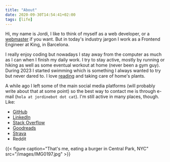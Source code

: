 ```yaml
---
title: "About"
date: 2020-09-30T14:54:41+02:00
tags: [life]
---
```


Hi, my name is Jordi, I like to think of myself as a web developer, or a
[webmaster](https://justinjackson.ca/webmaster/) if you want. But in today's industry jargon I work as a Frontend Engineer at King, in Barcelona.

I really enjoy coding but nowadays I stay away from the computer as much as I can when I finish my daily work. I try to stay active, mostly by running or hiking as well as some eventual workout at home (never been a gym guy). During 2023 I started swimming which is something I always wanted to try but never dared to. I love [reading](https://www.goodreads.com/review/list/32679880-jordi?shelf=currently-reading) and taking care of home's plants.

A while ago I left some of the main social media platforms (will probably write about that at some point) so the best way to contact me is through e-mail (`hola at jordinebot dot cat`). I'm still active in many places, though.
Like:

- [GitHub](https://github.com/jordinebot/)
- [LinkedIn](https://www.linkedin.com/in/jnebot/)
- [Stack Overflow](https://stackoverflow.com/users/1534704/jordi-nebot?tab=profile)
- [Goodreads](https://www.goodreads.com/jordinebot)
- [Strava](https://www.strava.com/athletes/5610550)
- Reddit

{{< figure caption="That's me, eating a burger in Central Park, NYC" src="/images/IMG0197.jpg" >}}
